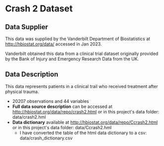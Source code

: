 # Crash 2 Dataset

## Data Supplier

This data was supplied by the Vanderbilt Department of Biostatistics at http://hbiostat.org/data/ accessed in Jan 2023.

Vanderbilt obtained this data from a clinical trial dataset originally provided by the  Bank of Injury and Emergency Research Data from the UK.

## Data Description
This data represents patients in a clinical trail who received treatment after physical trauma.
- 20207 observations and 44 variables
- **Full data source description** can be accessed at http://hbiostat.org/data/repo/crash2.html or in this project's data folder: data/crash2.hml
- **Data dictionary** available at http://hbiostat.org/data/repo/Ccrash2.html or in this project's data folder: data/Ccrash2.hml
  - I have converted the table of the html data dictionary to a csv: data/crash_dictionary.csv
